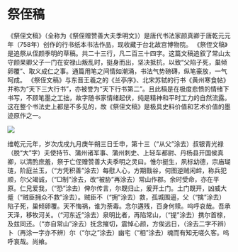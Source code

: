 # 祭侄稿

《祭侄文稿》（全称为《祭侄赠赞善大夫季明文》）是唐代书法家颜真卿于唐乾元元年（758年）创作的行书纸本书法作品，现收藏于台北故宫博物院。 
《祭侄文稿》是追祭从侄颜季明的草稿。共二十三行，凡二百三十四字。这篇文稿追叙了常山太守颜杲卿父子一门在安禄山叛乱时，挺身而出，坚决抵抗，以致“父陷子死，巢倾卵覆”、取义成仁之事。通篇用笔之间情如潮涌，书法气势磅礴，纵笔豪放，一气呵成。
《祭侄文稿》与东晋王羲之的《兰亭序》、北宋苏轼的行书《黄州寒食帖》并称为“天下三大行书”，亦被誉为“天下行书第二”。且此稿是在极度悲愤的情绪下书写，不顾笔墨之工拙，故字随书家情绪起伏，纯是精神和平时工力的自然流露。这在整个书法史上都是不多见的，故《祭侄文稿》是极具史料价值和艺术价值的墨迹原作之一。

<a data-fancybox="gallery" href="/image/jizhigao.jpeg">
    <img src="/image/jizhigao.jpeg">
</a>

维乾元元年，岁次戊戌九月庚午朔三日壬申，第十三（“从父”涂去）叔银青光禄（脱“大”字）夫使持节、蒲州诸军事、蒲州刺史、上轻车都尉、丹杨县开国侯真卿，以清酌庶羞，祭于亡侄赠赞善大夫季明之灵曰。惟尔挺生，夙标幼德，宗庙瑚琏，阶庭兰玉，（“方凭积善”涂去）每慰人心，方期戬谷，何图逆贼闲衅，称兵犯顺，尔父竭诚，（“□制”涂去，改“被胁”再涂去）常山作郡。余时受命，亦在平原。仁兄爱我，（“恐”涂去）俾尔传言，尔既归止，爰开土门。土门既开，凶威大蹙（“贼臣拥众不救”涂去）。贼臣不（“拥”涂去）救，孤城围逼，父（“擒”涂去）陷子死，巢倾卵覆。天不悔祸，谁为荼毒。念尔遘残，百身何赎。呜呼哀哉。吾承天泽，移牧河关。（“河东近”涂去）泉明比者，再陷常山，（“提”涂去）携尔首榇，及兹同还。（“亦自常山”涂去）抚念摧切，震悼心颜，方俟远日，（涂去二字不辨）卜（再涂一字亦不辨）尔（“尔之”涂去）幽宅（“相”涂去）魂而有知无嗟久客。呜呼哀哉。尚飨。 